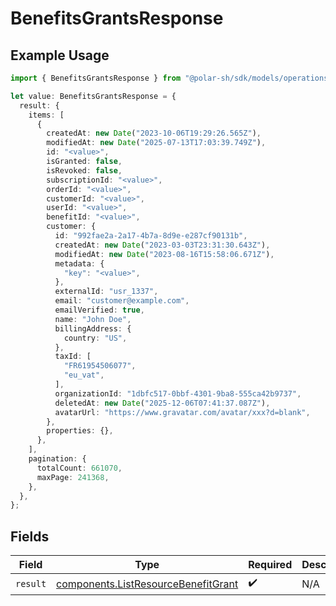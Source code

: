 # BenefitsGrantsResponse

## Example Usage

```typescript
import { BenefitsGrantsResponse } from "@polar-sh/sdk/models/operations/benefitsgrants.js";

let value: BenefitsGrantsResponse = {
  result: {
    items: [
      {
        createdAt: new Date("2023-10-06T19:29:26.565Z"),
        modifiedAt: new Date("2025-07-13T17:03:39.749Z"),
        id: "<value>",
        isGranted: false,
        isRevoked: false,
        subscriptionId: "<value>",
        orderId: "<value>",
        customerId: "<value>",
        userId: "<value>",
        benefitId: "<value>",
        customer: {
          id: "992fae2a-2a17-4b7a-8d9e-e287cf90131b",
          createdAt: new Date("2023-03-03T23:31:30.643Z"),
          modifiedAt: new Date("2023-08-16T15:58:06.671Z"),
          metadata: {
            "key": "<value>",
          },
          externalId: "usr_1337",
          email: "customer@example.com",
          emailVerified: true,
          name: "John Doe",
          billingAddress: {
            country: "US",
          },
          taxId: [
            "FR61954506077",
            "eu_vat",
          ],
          organizationId: "1dbfc517-0bbf-4301-9ba8-555ca42b9737",
          deletedAt: new Date("2025-12-06T07:41:37.087Z"),
          avatarUrl: "https://www.gravatar.com/avatar/xxx?d=blank",
        },
        properties: {},
      },
    ],
    pagination: {
      totalCount: 661070,
      maxPage: 241368,
    },
  },
};
```

## Fields

| Field                                                                                      | Type                                                                                       | Required                                                                                   | Description                                                                                |
| ------------------------------------------------------------------------------------------ | ------------------------------------------------------------------------------------------ | ------------------------------------------------------------------------------------------ | ------------------------------------------------------------------------------------------ |
| `result`                                                                                   | [components.ListResourceBenefitGrant](../../models/components/listresourcebenefitgrant.md) | :heavy_check_mark:                                                                         | N/A                                                                                        |